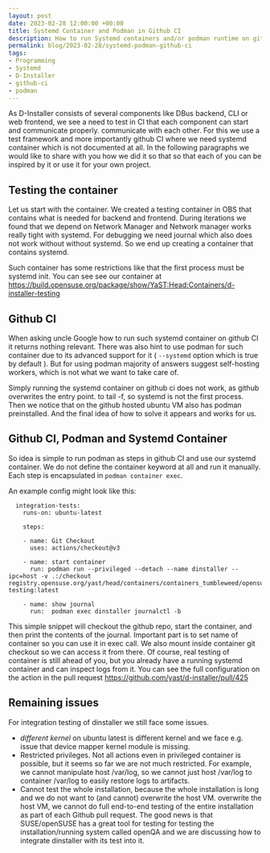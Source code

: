 ```yaml
---
layout: post
date: 2023-02-28 12:00:00 +00:00
title: Systemd Container and Podman in Github CI
description: How to run Systemd containers and/or podman runtime on github CI
permalink: blog/2023-02-28/systemd-podman-github-ci
tags:
- Programming
- Systemd
- D-Installer
- github-ci
- podman
---
```


As D-Installer consists of several components like DBus backend, CLI or web frontend,
we see a need to test in CI that each component can start and communicate properly.
communicate with each other. For this we use a test framework and more importantly
github CI where we need systemd container which is not documented at all.
In the following paragraphs we would like to share with you how we did it so that
so that each of you can be inspired by it or use it for your own project.

## Testing the container

Let us start with the container. We created a testing container in OBS that contains what is needed for
backend and frontend. During iterations we found that we depend on Network Manager and Network
manager works really tight with systemd. For debugging we need journal which also does not work without
without systemd. So we end up creating a container that contains systemd.

Such container has some restrictions like that the first process must be systemd init. You can see
see our container at https://build.opensuse.org/package/show/YaST:Head:Containers/d-installer-testing

## Github CI

When asking uncle Google how to run such systemd container on github CI it returns nothing relevant.
There was also hint to use podman for such container due to its advanced support for it
( `--systemd` option which is true by default ). But for using podman majority of answers suggest
self-hosting workers, which is not what we want to take care of.

Simply running the systemd container on github ci does not work, as github overwrites the entry point.
to tail -f, so systemd is not the first process. Then we notice that on the github hosted ubuntu
VM also has podman preinstalled. And the final idea of how to solve it appears and works for us.

## Github CI, Podman and Systemd Container

So idea is simple to run podman as steps in github CI and use our systemd container. We do not define the
container keyword at all and run it manually. Each step is encapsulated in `podman container exec`.

An example config might look like this:

```
  integration-tests:
    runs-on: ubuntu-latest

    steps:

    - name: Git Checkout
      uses: actions/checkout@v3

    - name: start container
      run: podman run --privileged --detach --name dinstaller --ipc=host -v .:/checkout registry.opensuse.org/yast/head/containers/containers_tumbleweed/opensuse/dinstaller-testing:latest

    - name: show journal
      run:  podman exec dinstaller journalctl -b
```

This simple snippet will checkout the github repo, start the container, and then print the contents of the
journal. Important part is to set name of container so you can use it in exec call. We also mount
inside container git checkout so we can access it from there. Of course, real testing of container
is still ahead of you, but you already have a running systemd container and can inspect logs from it.
You can see the full configuration on the action in the pull request https://github.com/yast/d-installer/pull/425

## Remaining issues

For integration testing of dinstaller we still face some issues.

* *different kernel* on ubuntu latest is different kernel and we face e.g. issue that device mapper
  kernel module is missing.
* Restricted privileges. Not all actions even in privileged container is possible, but it seems
  so far we are not much restricted. For example, we cannot manipulate host /var/log, so we cannot just
  host /var/log to container /var/log to easily restore logs to artifacts.
* Cannot test the whole installation, because the whole installation is long and we do not want to (and cannot) overwrite the host VM.
  overwrite the host VM, we cannot do full end-to-end testing of the entire installation as part of each
  Github pull request. The good news is that SUSE/openSUSE has a great tool for testing
  for testing the installation/running system called openQA and we are discussing how to integrate dinstaller with its
  test into it.
